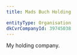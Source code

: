 ```yaml
---
title: Mads Buch Holding

entityType: Organisation
dkCvrCompanyId: 39745038
---
```


My holding company.